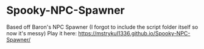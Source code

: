 # Spooky-NPC-Spawner
Based off Baron's NPC Spawner
(I forgot to include the script folder itself so now it's messy)
Play it here: https://mstrykul1336.github.io/Spooky-NPC-Spawner/
